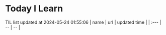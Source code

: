 # Today I Learn 
TIL list updated at 2024-05-24 01:55:06
| name | url | updated time |
| :--- | -- | -- |
